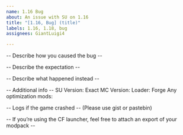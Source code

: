 ```yaml
---
name: 1.16 Bug
about: An issue with SU on 1.16
title: "[1.16, Bug] (title)"
labels: 1.16, 1.18, bug
assignees: GiantLuigi4

---
```


-- Describe how you caused the bug --


-- Describe the expectation --


-- Describe what happened instead --


-- Additional info --
SU Version: 
Exact MC Version: 
Loader: Forge
Any optimization mods: 

-- Logs if the game crashed --
(Please use gist or pastebin)

-- If you’re using the CF launcher, feel free to attach an export of your modpack --

